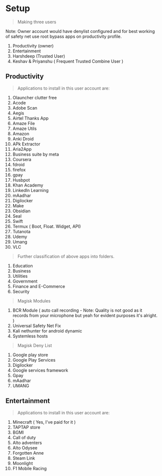 # Setup

> Making three users

Note: Owner account would have denylist configured and for best working of safety net use root bypass apps on productivity profile.

1. Productivity (owner)
2. Entertainment
3. Harshdeep (Trusted User)
4. Keshav & Priyanshu ( Frequent Trusted Combine User )

## Productivity 

> Applications to install in this user account are:

1. Olauncher clutter free
2. Acode
3. Adobe Scan
4. Aegis 
5. Airtel Thanks App
6. Amaze File 
7. Amaze Utils
8. Amazon
9. Anki Droid
10. APk Extractor
11. Aria2App
12. Business suite by meta
13. Coursera
14. fdroid
15. firefox
16. gpay
17. Husbpot
18. Khan Academy
19. LinkedIn Learning
20. mAadhar
21. Digilocker
22. Make
23. Obsidian
24. Seal
25. Swift
26. Termux ( Boot, Float. Widget, API)
27. Tutanota
28. Udemy
29. Umang
30. VLC


> Further classification of above apps into folders.

1. Education 
2. Business
3. Utilities  
4. Government
5. Finance and E-Commerce
6. Security

> Magisk Modules

1. BCR Module ( auto call recording - Note: Quality is not good as it records from your microphone but yeah for evident purposes it's alright. )
2. Universal Safety Net Fix
3. Kali nethunter for android dynamic
4. Systemless hosts

> Magisk Deny List

1. Google play store
2. Google Play Services
3. Digilocker
4. Google services framework
5. Gpay
6. mAadhar
7. UMANG



## Entertainment

> Applications to install in this user account are:

1. Minecraft ( Yes, I've paid for it )
2.  TAPTAP store
3.  BGMI 
4.  Call of duty
5.  Alto adventers
6.  Alto Odysee
7.  Forgotten Anne
8.  Steam Link
9.  Moonlight
10. F1 Mobile Racing


## 
